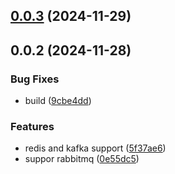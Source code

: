 ## [0.0.3](https://github.com/andrehrferreira/cmmv-queue/compare/v0.0.2...v0.0.3) (2024-11-29)



## 0.0.2 (2024-11-28)


### Bug Fixes

* build ([9cbe4dd](https://github.com/andrehrferreira/cmmv-queue/commit/9cbe4ddeb29ce3b99f596e9b1ecd77defdcdfe1c))


### Features

* redis and kafka support ([5f37ae6](https://github.com/andrehrferreira/cmmv-queue/commit/5f37ae60067a6e4115b604a26158eeb6c6af10c1))
* suppor rabbitmq ([0e55dc5](https://github.com/andrehrferreira/cmmv-queue/commit/0e55dc5af20f512a88152afcc91f2699dc626882))



